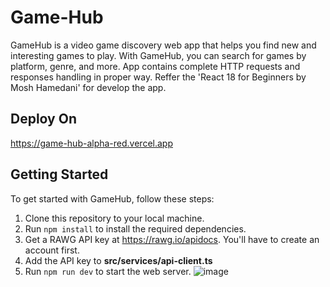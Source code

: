 # Game-Hub
GameHub is a video game discovery web app that helps you find new and interesting games to play. With GameHub, you can search for games by platform, genre, and more.
App contains complete HTTP requests and responses handling in proper way.
Reffer the  'React 18 for Beginners by Mosh Hamedani' for develop the app.

## Deploy On
https://game-hub-alpha-red.vercel.app

## Getting Started
To get started with GameHub, follow these steps:

1. Clone this repository to your local machine.
2. Run `npm install` to install the required dependencies.
3. Get a RAWG API key at https://rawg.io/apidocs. You'll have to create an account first. 
4. Add the API key to **src/services/api-client.ts**
5. Run `npm run dev` to start the web server. 
![image](https://github.com/Malith-Anjana/Game-Hub/assets/68750719/b7c2e03d-1d7a-481b-91d7-95fd57938051)

